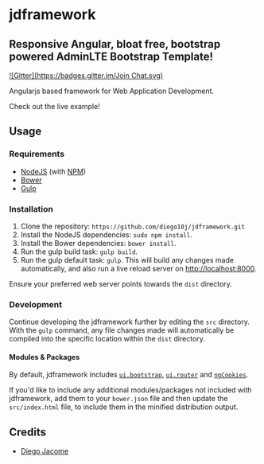 # jdframework
## Responsive Angular, bloat free, bootstrap powered AdminLTE Bootstrap Template!
[![Gitter](https://badges.gitter.im/Join Chat.svg)](https://gitter.im/rdash/rdash-angular?utm_source=badge&utm_medium=badge&utm_campaign=pr-badge&utm_content=badge)

Angularjs based framework for Web Application Development.

Check out the live example!

## Usage
### Requirements
* [NodeJS](http://nodejs.org/) (with [NPM](https://www.npmjs.org/))
* [Bower](http://bower.io)
* [Gulp](http://gulpjs.com)

### Installation
1. Clone the repository: `https://github.com/diego10j/jdframework.git`
2. Install the NodeJS dependencies: `sudo npm install`.
3. Install the Bower dependencies: `bower install`.
4. Run the gulp build task: `gulp build`.
5. Run the gulp default task: `gulp`. This will build any changes made automatically, and also run a live reload server on [http://localhost:8000](http://localhost:8000).

Ensure your preferred web server points towards the `dist` directory.

### Development
Continue developing the jdframework further by editing the `src` directory. With the `gulp` command, any file changes made will automatically be compiled into the specific location within the `dist` directory.

#### Modules & Packages
By default, jdframework includes [`ui.bootstrap`](http://angular-ui.github.io/bootstrap/), [`ui.router`](https://github.com/angular-ui/ui-router) and [`ngCookies`](https://docs.angularjs.org/api/ngCookies). 

If you'd like to include any additional modules/packages not included with jdframework, add them to your `bower.json` file and then update the `src/index.html` file, to include them in the minified distribution output.

## Credits
* [Diego Jacome](https://github.com/diego10j)
